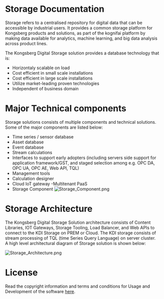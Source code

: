 # Storage Documentation

Storage refers to a centralised repository for digital data that can be accessible by industrial users. It provides a common storage platform for Kongsberg products and solutions, as part of the kognifai platform by making data available for analytics, machine learning, and big data analysis across product lines.

The Kongsberg Digital Storage solution provides a database technology that is:

- Horizontaly scalable on load
- Cost efficient in small scale installations
- Cost efficient in large scale installations
- Utilize market-leading proven technologies
- Independent of business domain

# Major Technical components

Storage solutions consists of multiple components and technical solutions. Some of the major components are listed below:

- Time series / sensor database
- Asset database
- Event database
- Stream calculations
- Interfaces to support early adopters (including servers side support for application framework/GST, and staged selection among e.g. OPC DA, OPC UA, OPC AE, Web API, TQL)
- Management tools
- Calculation designer
- Cloud IoT gateway
 -Multitenant PaaS
- Storage Component
![Storage_Component.png](.attachments/Storage_Component.png)

# Storage Architecture
The Kongsberg Digital Storage Solution architecture consists of Content Libraries, IOT Gateways, Storage Tooling, Load Balancer, and Web APIs to connect to the KDI Storage on PREM or Cloud. The KDI storage consists of stream processing of TQL (time Series Query Language) on server cluster. A high level architectural diagram of Storage solution is shown below:

![Storage_Architecture.png](.attachments/Storage_Architecture.png)



# License
Read the copyright information and terms and conditions for Usage and Development of the software [here]( https://github.com/kognifai/Core_Documentation/blob/master/License.md).
